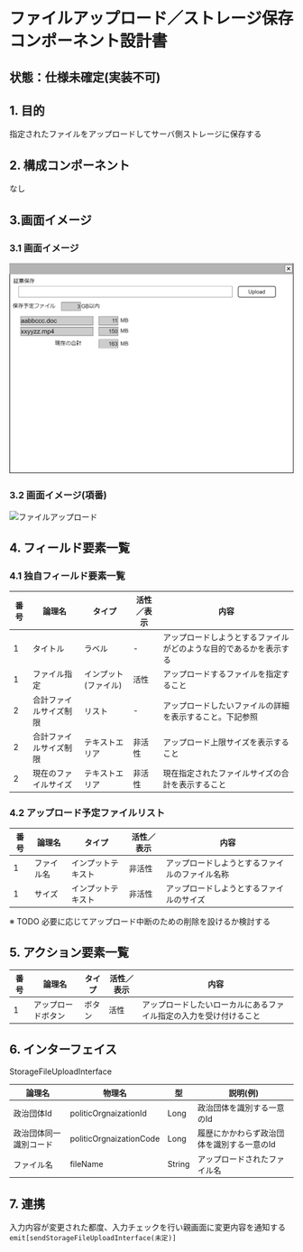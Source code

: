 ﻿# ファイルアップロード／ストレージ保存コンポーネント設計書

## 状態：仕様未確定(実装不可)

## 1. 目的

指定されたファイルをアップロードしてサーバ側ストレージに保存する

## 2. 構成コンポーネント

なし

## 3.画面イメージ

### 3.1 画面イメージ

![ファイルアップロード](./image/ファイルアップロードストレージ.drawio.png)

### 3.2 画面イメージ(項番)

![ファイルアップロード](./image/ファイルアップロード項番.drawio.png)

## 4. フィールド要素一覧

### 4.1 独自フィールド要素一覧

| 番号 |         論理名         |        タイプ        | 活性／表示 |                                内容                                |
| ---- | ---------------------- | -------------------- | ---------- | ------------------------------------------------------------------ |
| 1    | タイトル               | ラベル               | -          | アップロードしようとするファイルがどのような目的であるかを表示する |
| 1    | ファイル指定           | インプット(ファイル) | 活性       | アップロードするファイルを指定すること                             |
| 2    | 合計ファイルサイズ制限 | リスト               | -          | アップロードしたいファイルの詳細を表示すること。下記参照           |
| 2    | 合計ファイルサイズ制限 | テキストエリア       | 非活性     | アップロード上限サイズを表示すること                               |
| 2    | 現在のファイルサイズ   | テキストエリア       | 非活性     | 現在指定されたファイルサイズの合計を表示すること                   |

### 4.2 アップロード予定ファイルリスト

| 番号 |   論理名   |       タイプ       | 活性／表示 |                      内容                      |
| ---- | ---------- | ------------------ | ---------- | ---------------------------------------------- |
| 1    | ファイル名 | インプットテキスト | 非活性     | アップロードしようとするファイルのファイル名称 |
| 1    | サイズ     | インプットテキスト | 非活性     | アップロードしようとするファイルのサイズ       |

※ TODO 必要に応じてアップロード中断のための削除を設けるか検討する

## 5. アクション要素一覧

| 番号 |       論理名       | タイプ | 活性／表示 |                                内容                                |
| ---- | ------------------ | ------ | ---------- | ------------------------------------------------------------------ |
| 1    | アップロードボタン | ボタン | 活性       | アップロードしたいローカルにあるファイル指定の入力を受け付けること |

## 6. インターフェイス

StorageFileUploadInterface

|         論理名         |         物理名          |   型   |                   説明(例)                   |
| ---------------------- | ----------------------- | ------ | -------------------------------------------- |
| 政治団体Id             | politicOrgnaizationId   | Long   | 政治団体を識別する一意のId                 |
| 政治団体同一識別コード | politicOrgnaizationCode | Long   | 履歴にかかわらず政治団体を識別する一意のId |
| ファイル名             | fileName                | String | アップロードされたファイル名                 |

## 7. 連携

入力内容が変更された都度、入力チェックを行い親画面に変更内容を通知する`emit[sendStorageFileUploadInterface(未定)]`
